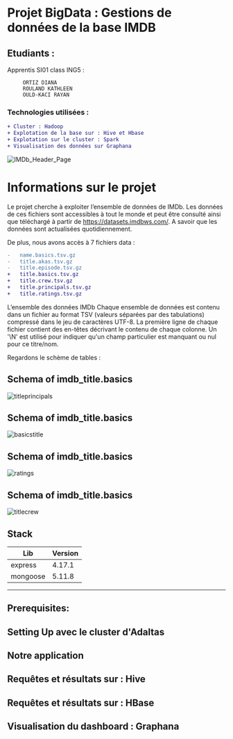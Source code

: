 # Projet BigData : Gestions de données de la base IMDB 

## Etudiants :

Apprentis SI01 class ING5 :
```
     ORTIZ DIANA
     ROULAND KATHLEEN
     OULD-KACI RAYAN
```
### Technologies utilisées :
```diff
+ Cluster : Hadoop
+ Explotation de la base sur : Hive et Hbase
+ Explotation sur le cluster : Spark 
+ Visualisation des données sur Graphana
```
![IMDb_Header_Page](https://user-images.githubusercontent.com/71117842/146515073-0d4678b5-81c1-4f61-9eed-43ee0ee3f447.jpg)

# Informations sur le projet

Le projet cherche à exploiter l’ensemble de données de IMDb. Les données de ces fichiers sont accessibles à tout le monde et peut être consulté ainsi que téléchargé à partir de https://datasets.imdbws.com/. A savoir que les données sont actualisées quotidiennement.

De plus, nous avons accès à 7 fichiers data :
```diff
-	name.basics.tsv.gz
-	title.akas.tsv.gz
-	title.episode.tsv.gz
+	title.basics.tsv.gz
+	title.crew.tsv.gz
+	title.principals.tsv.gz
+	title.ratings.tsv.gz
```

L’ensemble des données IMDb Chaque ensemble de données est contenu dans un fichier au format TSV (valeurs séparées par des tabulations) compressé dans le jeu de caractères UTF-8. La première ligne de chaque fichier contient des en-têtes décrivant le contenu de chaque colonne. Un '\N' est utilisé pour indiquer qu'un champ particulier est manquant ou nul pour ce titre/nom.

Regardons le schème de tables :

## Schema of imdb_title.basics
![titleprincipals](https://user-images.githubusercontent.com/71117842/146517468-bc595c48-214e-4c00-9f15-2bd54354003d.png)

## Schema of imdb_title.basics
![basicstitle](https://user-images.githubusercontent.com/71117842/146517469-e59dd63f-39db-4fb3-9635-4ca02db1b606.png)

## Schema of imdb_title.basics
![ratings](https://user-images.githubusercontent.com/71117842/146517470-2e0d22ba-de72-445f-a517-9a8b16976809.png)

## Schema of imdb_title.basics
![titlecrew](https://user-images.githubusercontent.com/71117842/146517471-588ae764-f6e1-4778-a60b-3758fd6de7e9.png)

## Stack

| Lib | Version |
| ------ | ------ |
| express | 4.17.1 |
| mongoose | 5.11.8 |

---
## Prerequisites:
## Setting Up avec le cluster d'Adaltas
## Notre application
## Requêtes et résultats sur : Hive
## Requêtes et résultats sur : HBase
## Visualisation du dashboard : Graphana
